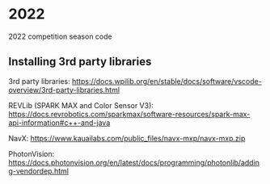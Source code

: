 # 2022
2022 competition season code

## Installing 3rd party libraries 

3rd party libraries: https://docs.wpilib.org/en/stable/docs/software/vscode-overview/3rd-party-libraries.html

REVLib (SPARK MAX and Color Sensor V3): https://docs.revrobotics.com/sparkmax/software-resources/spark-max-api-information#c++-and-java

NavX: https://www.kauailabs.com/public_files/navx-mxp/navx-mxp.zip

PhotonVision: https://docs.photonvision.org/en/latest/docs/programming/photonlib/adding-vendordep.html
